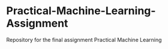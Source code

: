 # Practical-Machine-Learning-Assignment
Repository for the final assignment Practical Machine Learning
